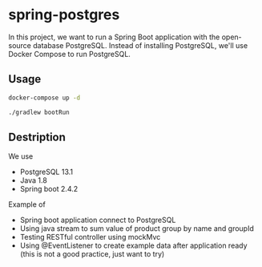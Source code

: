 # spring-postgres
In this project, we want to run a Spring Boot application with the open-source database PostgreSQL.
Instead of installing PostgreSQL, we'll use Docker Compose to run PostgreSQL. 

## Usage
```bash
docker-compose up -d
```

```bash
./gradlew bootRun
```

## Destription

We use 
* PostgreSQL 13.1 
* Java 1.8
* Spring boot 2.4.2

Example of 
* Spring boot application connect to PostgreSQL
* Using java stream to sum value of product group by name and groupId
* Testing RESTful controller using mockMvc
* Using @EventListener to create example data after application ready (this is not a good practice, just want to try) 
